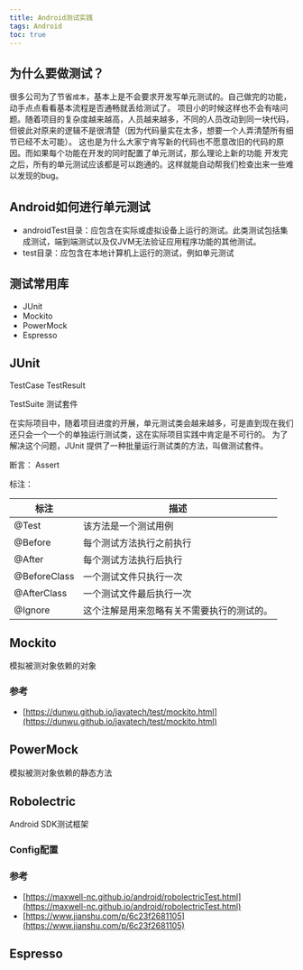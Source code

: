 ```yaml
---
title: Android测试实践 
tags: Android 
toc: true
---
```


## **为什么要做测试？**

很多公司为了节省`成本`，基本上是不会要求开发写单元测试的。自己做完的功能，动手点点看看基本流程是否通畅就丢给测试了。
项目小的时候这样也不会有啥问题。随着项目的复杂度越来越高，人员越来越多，不同的人员改动到同一块代码，但彼此对原来的逻辑不是很清楚（因为代码量实在太多，想要一个人弄清楚所有细节已经不太可能）。
这也是为什么大家宁肯写新的代码也不愿意改旧的代码的原因。而如果每个功能在开发的同时配置了单元测试，那么理论上新的功能 开发完之后，所有的单元测试应该都是可以跑通的。这样就能自动帮我们检查出来一些难以发现的bug。

## Android如何进行单元测试

- androidTest目录：应包含在实际或虚拟设备上运行的测试。此类测试包括集成测试，端到端测试以及仅JVM无法验证应用程序功能的其他测试。
- test目录：应包含在本地计算机上运行的测试，例如单元测试

## 测试常用库

- JUnit
- Mockito
- PowerMock
- Espresso

## JUnit

TestCase TestResult

TestSuite 测试套件

在实际项目中，随着项目进度的开展，单元测试类会越来越多，可是直到现在我们还只会一个一个的单独运行测试类，这在实际项目实践中肯定是不可行的。 为了解决这个问题，JUnit 提供了一种批量运行测试类的方法，叫做测试套件。

断言： Assert

标注：

标注|描述
|---|---|
@Test|该方法是一个测试用例
@Before|每个测试方法执行之前执行
@After|每个测试方法执行后执行
@BeforeClass|一个测试文件只执行一次
@AfterClass|一个测试文件最后执行一次
@Ignore|这个注解是用来忽略有关不需要执行的测试的。

## Mockito

模拟被测对象依赖的对象

### 参考

- [https://dunwu.github.io/javatech/test/mockito.html](https://dunwu.github.io/javatech/test/mockito.html)

## PowerMock

模拟被测对象依赖的静态方法

## Robolectric

Android SDK测试框架

### Config配置

### 参考

- [https://maxwell-nc.github.io/android/robolectricTest.html](https://maxwell-nc.github.io/android/robolectricTest.html)
- [https://www.jianshu.com/p/6c23f2681105](https://www.jianshu.com/p/6c23f2681105)

## Espresso


